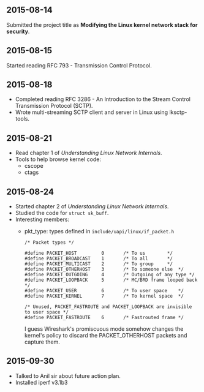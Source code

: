 2015-08-14
----------

Submitted the project title as __Modifying the Linux kernel network stack for security__.


2015-08-15
----------

Started reading RFC 793 - Transmission Control Protocol.


2015-08-18
----------

- Completed reading RFC 3286 - An Introduction to the Stream Control Transmission Protocol (SCTP).
- Wrote multi-streaming SCTP client and server in Linux using lksctp-tools.


2015-08-21
----------

- Read chapter 1 of _Understanding Linux Network Internals_.
- Tools to help browse kernel code:
  - cscope
  - ctags

2015-08-24
----------

- Started chapter 2 of _Understanding Linux Network Internals_.
- Studied the code for `struct sk_buff`.
- Interesting members:
  - pkt_type: types defined in `include/uapi/linux/if_packet.h` 

        /* Packet types */

        #define PACKET_HOST	    	0		/* To us		*/
        #define PACKET_BROADCAST	1		/* To all		*/
        #define PACKET_MULTICAST	2		/* To group		*/
        #define PACKET_OTHERHOST	3		/* To someone else 	*/
        #define PACKET_OUTGOING 	4		/* Outgoing of any type */
        #define PACKET_LOOPBACK 	5		/* MC/BRD frame looped back */
        #define PACKET_USER	    	6		/* To user space	*/
        #define PACKET_KERNEL		7		/* To kernel space	*/

        /* Unused, PACKET_FASTROUTE and PACKET_LOOPBACK are invisible to user space */
        #define PACKET_FASTROUTE	6		/* Fastrouted frame	*/

    I guess Wireshark's promiscuous mode somehow changes the kernel's policy to
    discard the PACKET_OTHERHOST packets and capture them.

2015-09-30
----------

- Talked to Anil sir about future action plan.
- Installed iperf v3.1b3
